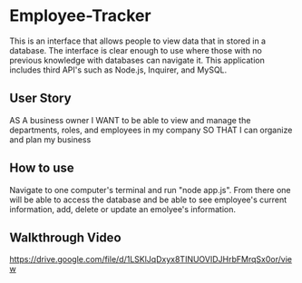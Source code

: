 # Employee-Tracker

This is an interface that allows people to view data that in stored in a database. The interface is clear enough to use where those with no previous knowledge with databases can navigate it. This application includes third API's such as Node.js, Inquirer, and MySQL. 

## User Story

AS A business owner
I WANT to be able to view and manage the departments, roles, and employees in my company
SO THAT I can organize and plan my business

## How to use

Navigate to one computer's terminal and run "node app.js". From there one will be able to access the database and be able to see employee's current information, add, delete or update an emolyee's information. 

## Walkthrough Video

https://drive.google.com/file/d/1LSKlJqDxyx8TINUOVIDJHrbFMrqSx0or/view
